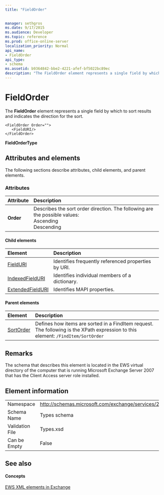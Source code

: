 ```yaml
---
title: "FieldOrder"
 
 
manager: sethgros
ms.date: 9/17/2015
ms.audience: Developer
ms.topic: reference
ms.prod: office-online-server
localization_priority: Normal
api_name:
- FieldOrder
api_type:
- schema
ms.assetid: b9364842-bbe2-4221-afef-bf5022bc89ec
description: "The FieldOrder element represents a single field by which to sort results and indicates the direction for the sort."
---
```


# FieldOrder

The **FieldOrder** element represents a single field by which to sort results and indicates the direction for the sort. 
  
```
<FieldOrder Order="">
   <FieldURI/>
</FieldOrder>
```

 **FieldOrderType**
## Attributes and elements

The following sections describe attributes, child elements, and parent elements.
  
### Attributes

|**Attribute**|**Description**|
|:-----|:-----|
|**Order** <br/> | Describes the sort order direction. The following are the possible values:  <br/>  Ascending  <br/>  Descending  <br/> |
   
#### Child elements

|**Element**|**Description**|
|:-----|:-----|
|[FieldURI](fielduri.md) <br/> |Identifies frequently referenced properties by URI.  <br/> |
|[IndexedFieldURI](indexedfielduri.md) <br/> |Identifies individual members of a dictionary.  <br/> |
|[ExtendedFieldURI](extendedfielduri.md) <br/> |Identifies MAPI properties.  <br/> |
   
#### Parent elements

|**Element**|**Description**|
|:-----|:-----|
|[SortOrder](sortorder.md) <br/> |Defines how items are sorted in a FindItem request.  <br/> The following is the XPath expression to this element:  `/FindItem/SortOrder` <br/> |
   
## Remarks

The schema that describes this element is located in the EWS virtual directory of the computer that is running Microsoft Exchange Server 2007 that has the Client Access server role installed.
  
## Element information

|||
|:-----|:-----|
|Namespace  <br/> |http://schemas.microsoft.com/exchange/services/2006/types  <br/> |
|Schema Name  <br/> |Types schema  <br/> |
|Validation File  <br/> |Types.xsd  <br/> |
|Can be Empty  <br/> |False  <br/> |
   
## See also

#### Concepts

[EWS XML elements in Exchange](ews-xml-elements-in-exchange.md)

